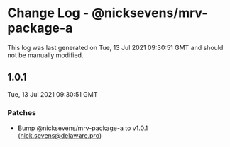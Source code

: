 # Change Log - @nicksevens/mrv-package-a

This log was last generated on Tue, 13 Jul 2021 09:30:51 GMT and should not be manually modified.

<!-- Start content -->

## 1.0.1

Tue, 13 Jul 2021 09:30:51 GMT

### Patches

- Bump @nicksevens/mrv-package-a to v1.0.1 (nick.sevens@delaware.pro)

